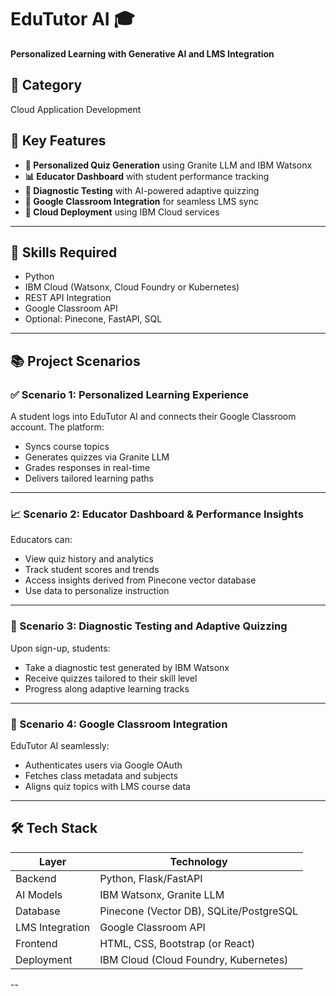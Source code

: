 # EduTutor AI 🎓  
**Personalized Learning with Generative AI and LMS Integration**

## 📌 Category
Cloud Application Development


## 🚀 Key Features

- **🎯 Personalized Quiz Generation** using Granite LLM and IBM Watsonx
- **📊 Educator Dashboard** with student performance tracking
- **🧪 Diagnostic Testing** with AI-powered adaptive quizzing
- **🔗 Google Classroom Integration** for seamless LMS sync
- **📡 Cloud Deployment** using IBM Cloud services

---

## 🔧 Skills Required
- Python
- IBM Cloud (Watsonx, Cloud Foundry or Kubernetes)
- REST API Integration
- Google Classroom API
- Optional: Pinecone, FastAPI, SQL

---

## 📚 Project Scenarios

### ✅ Scenario 1: Personalized Learning Experience  
A student logs into EduTutor AI and connects their Google Classroom account. The platform:
- Syncs course topics
- Generates quizzes via Granite LLM
- Grades responses in real-time
- Delivers tailored learning paths

---

### 📈 Scenario 2: Educator Dashboard & Performance Insights  
Educators can:
- View quiz history and analytics
- Track student scores and trends
- Access insights derived from Pinecone vector database
- Use data to personalize instruction

---

### 🔬 Scenario 3: Diagnostic Testing and Adaptive Quizzing  
Upon sign-up, students:
- Take a diagnostic test generated by IBM Watsonx
- Receive quizzes tailored to their skill level
- Progress along adaptive learning tracks

---

### 🔗 Scenario 4: Google Classroom Integration  
EduTutor AI seamlessly:
- Authenticates users via Google OAuth
- Fetches class metadata and subjects
- Aligns quiz topics with LMS course data

---

## 🛠️ Tech Stack

| Layer         | Technology        |
|---------------|-------------------|
| Backend       | Python, Flask/FastAPI |
| AI Models     | IBM Watsonx, Granite LLM |
| Database      | Pinecone (Vector DB), SQLite/PostgreSQL |
| LMS Integration | Google Classroom API |
| Frontend      | HTML, CSS, Bootstrap (or React) |
| Deployment    | IBM Cloud (Cloud Foundry, Kubernetes) |

--
